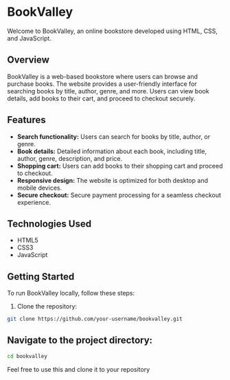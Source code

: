 # BookValley

Welcome to BookValley, an online bookstore developed using HTML, CSS, and JavaScript.

## Overview

BookValley is a web-based bookstore where users can browse and purchase books. The website provides a user-friendly interface for searching books by title, author, genre, and more. Users can view book details, add books to their cart, and proceed to checkout securely.

## Features

- **Search functionality:** Users can search for books by title, author, or genre.
- **Book details:** Detailed information about each book, including title, author, genre, description, and price.
- **Shopping cart:** Users can add books to their shopping cart and proceed to checkout.
- **Responsive design:** The website is optimized for both desktop and mobile devices.
- **Secure checkout:** Secure payment processing for a seamless checkout experience.

## Technologies Used

- HTML5
- CSS3
- JavaScript

## Getting Started

To run BookValley locally, follow these steps:

1. Clone the repository:

```bash
git clone https://github.com/your-username/bookvalley.git
```

## Navigate to the project directory:
```bash
cd bookvalley
```

Feel free to use this and clone it to your repository

